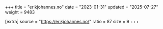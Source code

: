 +++
title = "erikjohannes.no"
date = "2023-01-31"
updated = "2025-07-27"
weight = 9483

[extra]
source = "https://erikjohannes.no/"
ratio = 87
size = 9
+++
